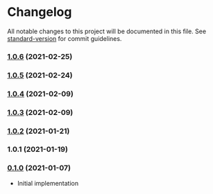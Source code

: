 # Changelog

All notable changes to this project will be documented in this file. See [standard-version](https://github.com/conventional-changelog/standard-version) for commit guidelines.

### [1.0.6](https://github.com/maidsafe/brb/compare/v1.0.5...v1.0.6) (2021-02-25)

### [1.0.5](https://github.com/maidsafe/brb/compare/v1.0.4...v1.0.5) (2021-02-24)

### [1.0.4](https://github.com/maidsafe/brb/compare/v1.0.3...v1.0.4) (2021-02-09)

### [1.0.3](https://github.com/maidsafe/brb/compare/v1.0.2...v1.0.3) (2021-02-09)

### [1.0.2](https://github.com/maidsafe/brb/compare/v1.0.1...v1.0.2) (2021-01-21)

### 1.0.1 (2021-01-19)

### [0.1.0](https://github.com/maidsafe/sn_launch_tool/compare/v0.1.0...v0.1.0) (2021-01-07)
* Initial implementation
